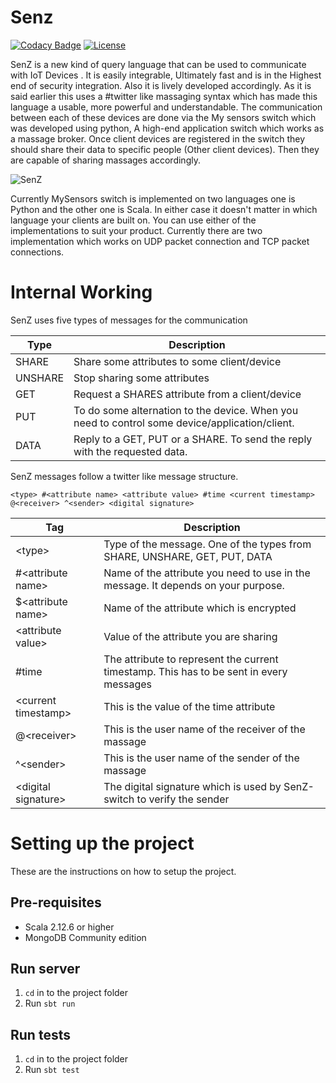 # Senz

[![Codacy Badge](https://api.codacy.com/project/badge/Grade/1fe7fd504fa64047a287a046cc92f213)](https://app.codacy.com/app/sumedhe/senz?utm_source=github.com&utm_medium=referral&utm_content=sumedhe/senz&utm_campaign=badger) [![License](https://img.shields.io/badge/License-Apache%202.0-blue.svg)](https://raw.githubusercontent.com/sumedhe/senz/master/LICENSE)

SenZ is a new kind of query language that can be used to communicate with IoT Devices . It is easily integrable, Ultimately fast and is in the Highest end of security integration. Also it is lively developed accordingly. As it is said earlier this uses a #twitter like massaging syntax which has made this language a usable, more powerful and understandable. The communication between each of these devices are done via the My sensors switch which was developed using python, A high-end application switch which works as a massage broker. Once client devices are registered in the switch they should share their data to specific people (Other client devices). Then they are capable of sharing massages accordingly.

![SenZ](https://user-images.githubusercontent.com/2020370/40389831-fbb0b9a8-5e30-11e8-93da-496632d20d12.png)

Currently MySensors switch is implemented on two languages one is Python and the other one is Scala. In either case it doesn't matter in which language your clients are built on. You can use either of the implementations to suit your product. Currently there are two implementation which works on UDP packet connection and TCP packet connections.

# Internal Working
SenZ uses five types of messages for the communication

| Type | Description |
| ------- | ------- |
| SHARE |  Share some attributes to some client/device |
| UNSHARE | Stop sharing some attributes |
| GET | Request a SHARES attribute from a client/device |
| PUT | To do some alternation to the device. When you need to control some device/application/client. |
| DATA | Reply to a GET, PUT or a SHARE. To send the reply with the requested data. |

SenZ messages follow a twitter like message structure.

    <type> #<attribute name> <attribute value> #time <current timestamp> @<receiver> ^<sender> <digital signature>

| Tag | Description |
| --- | ----------- |
| &lt;type&gt; | Type of the message. One of the types from SHARE, UNSHARE, GET, PUT, DATA
| #&lt;attribute name&gt; | Name of the attribute you need to use in the message. It depends on your purpose. |
| $&lt;attribute name&gt; | Name of the attribute which is encrypted |
| &lt;attribute value&gt; | Value of the attribute you are sharing |
| #time | The attribute to represent the current timestamp. This has to be sent in every messages |
| &lt;current timestamp&gt; | This is the value of the time attribute |
| @&lt;receiver&gt; | This is the user name of the receiver of the massage |
| ^&lt;sender&gt; | This is the user name of the sender of the massage |
| &lt;digital signature&gt; | The digital signature which is used by SenZ-switch to verify the sender |

# Setting up the project
These are the instructions on how to setup the project.
## Pre-requisites
- Scala 2.12.6 or higher
- MongoDB Community edition

## Run server
1. `cd` in to the project folder
2. Run `sbt run`

## Run tests
1. `cd` in to the project folder
2. Run `sbt test`
